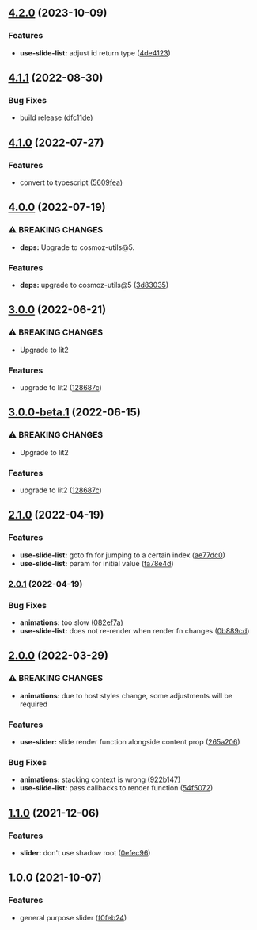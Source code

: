 ## [4.2.0](https://github.com/Neovici/cosmoz-slider/compare/v4.1.1...v4.2.0) (2023-10-09)


### Features

* **use-slide-list:** adjust id return type ([4de4123](https://github.com/Neovici/cosmoz-slider/commit/4de4123e5ce92441ddabb38936cb45b9382eb932))

## [4.1.1](https://github.com/Neovici/cosmoz-slider/compare/v4.1.0...v4.1.1) (2022-08-30)


### Bug Fixes

* build release ([dfc11de](https://github.com/Neovici/cosmoz-slider/commit/dfc11de655fb6a63111409681c697f8a68a7b791))

## [4.1.0](https://github.com/Neovici/cosmoz-slider/compare/v4.0.0...v4.1.0) (2022-07-27)


### Features

* convert to typescript ([5609fea](https://github.com/Neovici/cosmoz-slider/commit/5609feab1d0cdf672428d8a635f32892e1c90a79))

## [4.0.0](https://github.com/Neovici/cosmoz-slider/compare/v3.0.0...v4.0.0) (2022-07-19)


### ⚠ BREAKING CHANGES

* **deps:** Upgrade to cosmoz-utils@5.

### Features

* **deps:** upgrade to cosmoz-utils@5 ([3d83035](https://github.com/Neovici/cosmoz-slider/commit/3d83035d7201601e3544a5fcea372a1cc2ff7284))

## [3.0.0](https://github.com/Neovici/cosmoz-slider/compare/v2.1.0...v3.0.0) (2022-06-21)


### ⚠ BREAKING CHANGES

* Upgrade to lit2

### Features

* upgrade to lit2 ([128687c](https://github.com/Neovici/cosmoz-slider/commit/128687c2203b4e84c69f8cee3c77b523b6cdecd3))

## [3.0.0-beta.1](https://github.com/Neovici/cosmoz-slider/compare/v2.1.0...v3.0.0-beta.1) (2022-06-15)


### ⚠ BREAKING CHANGES

* Upgrade to lit2

### Features

* upgrade to lit2 ([128687c](https://github.com/Neovici/cosmoz-slider/commit/128687c2203b4e84c69f8cee3c77b523b6cdecd3))

## [2.1.0](https://github.com/Neovici/cosmoz-slider/compare/v2.0.1...v2.1.0) (2022-04-19)


### Features

* **use-slide-list:** goto fn for jumping to a certain index ([ae77dc0](https://github.com/Neovici/cosmoz-slider/commit/ae77dc022bb535a4546db368590dce4c814db899))
* **use-slide-list:** param for initial value ([fa78e4d](https://github.com/Neovici/cosmoz-slider/commit/fa78e4d49b897e4485bb7aabf68965811fe4e6c2))

### [2.0.1](https://github.com/Neovici/cosmoz-slider/compare/v2.0.0...v2.0.1) (2022-04-19)


### Bug Fixes

* **animations:** too slow ([082ef7a](https://github.com/Neovici/cosmoz-slider/commit/082ef7aca619f2fba16d25b710db69118fe3674b))
* **use-slide-list:** does not re-render when render fn changes ([0b889cd](https://github.com/Neovici/cosmoz-slider/commit/0b889cd9362a35a21296617b334c81b8d5ac50f4))

## [2.0.0](https://github.com/Neovici/cosmoz-slider/compare/v1.1.0...v2.0.0) (2022-03-29)


### ⚠ BREAKING CHANGES

* **animations:** due to host styles change, some adjustments will be required

### Features

* **use-slider:** slide render function alongside content prop ([265a206](https://github.com/Neovici/cosmoz-slider/commit/265a2061cc36aa6bc5ebdb1bfe9f1992acf3ec30))


### Bug Fixes

* **animations:** stacking context is wrong ([922b147](https://github.com/Neovici/cosmoz-slider/commit/922b1476bf44de814bc0086ea6518e2a7c61e7d9))
* **use-slide-list:** pass callbacks to render function ([54f5072](https://github.com/Neovici/cosmoz-slider/commit/54f5072caf6ddb54753c2d47823cb0823fc0fd54))

## [1.1.0](https://github.com/Neovici/cosmoz-slider/compare/v1.0.0...v1.1.0) (2021-12-06)


### Features

* **slider:** don't use shadow root ([0efec96](https://github.com/Neovici/cosmoz-slider/commit/0efec96db15f99c2340348c54a6ff96590695ac9))

## 1.0.0 (2021-10-07)


### Features

* general purpose slider ([f0feb24](https://github.com/Neovici/cosmoz-slider/commit/f0feb24282a71dfdee0041f3e29726cbb9d9b81f))
